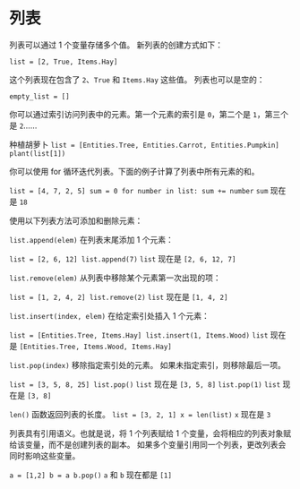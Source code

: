 # 列表
列表可以通过 1 个变量存储多个值。
新列表的创建方式如下：

`list = [2, True, Items.Hay]`

这个列表现在包含了 `2`、`True` 和 `Items.Hay` 这些值。
列表也可以是空的：

`empty_list = []`

你可以通过索引访问列表中的元素。第一个元素的索引是 `0`，第二个是 `1`，第三个是 `2`……

种植胡萝卜
`list = [Entities.Tree, Entities.Carrot, Entities.Pumpkin]
plant(list[1])`

你可以使用 for 循环迭代列表。下面的例子计算了列表中所有元素的和。

`list = [4, 7, 2, 5]
sum = 0
for number in list:
	sum += number`
`sum` 现在是 `18`

使用以下列表方法可添加和删除元素：

`list.append(elem)` 在列表末尾添加 1 个元素：

`list = [2, 6, 12]
list.append(7)`
`list` 现在是 `[2, 6, 12, 7]`

`list.remove(elem)` 从列表中移除某个元素第一次出现的项：

`list = [1, 2, 4, 2]
list.remove(2)`
`list` 现在是 `[1, 4, 2]`

`list.insert(index, elem)` 在给定索引处插入 1 个元素：

`list = [Entities.Tree, Items.Hay]
list.insert(1, Items.Wood)`
`list` 现在是 `[Entities.Tree, Items.Wood, Items.Hay]`

`list.pop(index)` 移除指定索引处的元素。
如果未指定索引，则移除最后一项。

`list = [3, 5, 8, 25]
list.pop()`
`list` 现在是 `[3, 5, 8]`
`list.pop(1)`
`list` 现在是 `[3, 8]`

`len()` 函数返回列表的长度。
`list = [3, 2, 1]
x = len(list)`
`x` 现在是 `3`

列表具有引用语义。也就是说，将 1 个列表赋给 1 个变量，会将相应的列表对象赋给该变量，而不是创建列表的副本。
如果多个变量引用同一个列表，更改列表会同时影响这些变量。

`a = [1,2]
b = a
b.pop()`
`a` 和 `b` 现在都是 `[1]`
